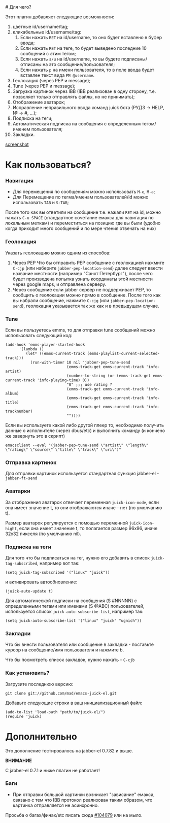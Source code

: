 <meta http-equiv="content-type" content="text/html; charset=utf-8" />
# Для чего?

Этот плагин добавляет следующие возможности:

1. цветные id/username/tag;
1. кликабельные id/username/tag:
    1. Если нажать `RET` на id/username, то оно будет вставлено в буфер ввода;
    1. Если нажать `RET` на теге, то будет выведено последние 10 сообщений с этим тегом;
    1. Если нажать `s/u` на id/username, то вы будете подписаны/отписаны на это
    сообщение/пользователя;
    1. Если нажать `p` на имени пользователя, то в поле ввода будет вставлен
    текст вида `PM @username`.
1. Геолокация (через PEP и message);
1. Tune (через PEP и message);
1. Загрузка картинок через IBB (IBB реализован в одну сторону, т.е. позволяет
только отправлять файлы, но не принимать);
1. Отображение аватарок;
1. Исправление неправильного ввода команд juick бота (РУДЗ -> HELP, № -> #, ...);
1. Подписка на теги;
1. Автоматическая подписка на сообщения с определенным тегом/именем пользователя;
1. Закладки.

[screenshot](http://img14.imageshack.us/img14/2484/juickwithavatar.jpg)

# Как пользоваться?

### Навигация

- Для перемещения по сообщениям можно использовать `M-e`, `M-a`;
- Для Перемещение по тегма/именам пользователей/id можно использовать `TAB` и `S-TAB`;

После того как вы ответили на сообщение т.е. нажали `RET` на id, можно нажать
`C-u SPACE` (стандартное сочетание емакса для навигация по локальным меткам) и
переместиться на позицию где вы были (удобно когда приходит много сообщений и
по мере чтения отвечать на них)

### Геолокация

Указать геолокацию можно одним из способов:

1. Через PEP
Что бы отправить PEP сообщение с геолокацией нажмите `C-cjp` (или
наберите `jabber-pep-location-send`)
далее следует ввести название местности (например "Санкт Петербург"), после
чего будет произведена попытка узнать координаты этой местности через google
maps, и отправлена серверу.
1. Через сообщение eсли jabber сервер не поддерживает PEP, то сообщить о
геолокации можно прямо в сообщение. После того как вы набрали сообщение,
нажмите `C-cjg` (или `jabber-pep-location-send`), геолокация указывается так
же как и в предыдущем случае.

### Tune

Если вы пользуетесь emms, то для отправки tune сообщений можно использовать следующий код:

    (add-hook 'emms-player-started-hook
          '(lambda ()
             (let* ((emms-current-track (emms-playlist-current-selected-track)))
               (run-with-timer 10 nil 'jabber-pep-tune-send
                               (emms-track-get emms-current-track 'info-artist)
                               (number-to-string (or (emms-track-get emms-current-track 'info-playing-time) 0))
                               "0" ;;; use rating ?
                               (emms-track-get emms-current-track 'info-album)
                               (emms-track-get emms-current-track 'info-title)
                               (emms-track-get emms-current-track 'info-tracknumber)
                               ""))))

Если вы используете какой либо другой плеер то, необходимо получить данные о
исполнителе (через dbus/etc) и выполнить команду (и кончено же завернуть это в
скрипт)


    emacsclient --eval "(jabber-pep-tune-send \"artist\" \"length\" \"rating\" \"source\" \"title\" \"track\" \"uri\")"

### Отправка картинок

Для отправки картинок используется стандартная функция jabber-el -
`jabber-ft-send`

### Аватарки

За отображения аватарок отвечает переменная `juick-icon-mode`, если она имеет
значение t, то они отображаются иначе - нет (по умолчанию t).

Размер аватарок регулируется с помощью переменной `juick-icon-hight`, если она
имеет значение t, то полагается размер 96x96, иначе  32x32 пикселя (по
умолчанию nil).

### Подписка на теги

Для того что бы подписаться на тег, нужно его добавить в список
`juick-tag-subscribed`, например вот так:

    (setq juick-tag-subscribed '("linux" "juick"))

и активировать автообновление:

    (juick-auto-update t)

Для автоматической подписки на сообщения (S #NNNNN) с определенными тегами или
именами (S @ABC) пользователей, используется список
`juick-auto-subscribe-list`, например так:

    (setq juick-auto-subscribe-list '("linux" "juick" "ugnich"))

### Закладки

Что бы внести пользователя или сообщение в закладки - поставьте курсор на
сообщение/имя пользователя и нажмите b.

Что бы посмотреть список закладок, нужно нажать - `C-cjb`

### Как установить?

Загрузите последнюю версию:

    git clone git://github.com/mad/emacs-juick-el.git

Добавьте следующие строки в ваш инициализационный файл:

    (add-to-list 'load-path "path/to/juick-el/")
    (require 'juick)

# Дополнительно

Это дополнение тестировалось на jabber-el 0.7.82 и выше.

**ВНИМАНИЕ**

C jabber-el 0.7.1 и ниже плагин не работает!

### Баги

- При отправки большой картинки возникает "зависание" емакса, связано с тем что
  IBB протокол реализован таким образом, что картинка отправляется не
  асинхронно.

Просьба о багах/фичах/etc писать сюда [#104079](http://juick.com/mad/104079)
или на мыло.
